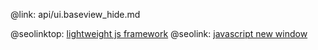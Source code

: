 @link: api/ui.baseview_hide.md

@seolinktop: [lightweight js framework](https://webix.com)
@seolink: [javascript new window](https://webix.com/widget/window/)